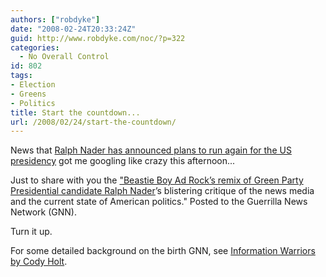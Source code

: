 ```yaml
---
authors: ["robdyke"]
date: "2008-02-24T20:33:24Z"
guid: http://www.robdyke.com/noc/?p=322
categories:
  - No Overall Control
id: 802
tags:
- Election
- Greens
- Politics
title: Start the countdown...
url: /2008/02/24/start-the-countdown/
---
```

News that [Ralph Nader has announced plans to run again for the US presidency](http://news.bbc.co.uk/1/hi/world/americas/7261670.stm "BBC News item") got me googling like crazy this afternoon...

Just to share with you the ["Beastie Boy Ad Rock’s remix of Green Party Presidential candidate Ralph Nader](http://gnn.tv/videos/4/Countdown "GNN website")’s blistering critique of the news media and the current state of American politics." Posted to the Guerrilla News Network (GNN).

Turn it up.

<!--more-->

For some detailed background on the birth GNN, see [Information Warriors by Cody Holt](http://digitalcontentproducer.com/coverstory/video_information_warriors/ "digitalcontentproducer.com article").